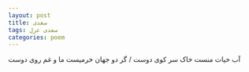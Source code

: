 ```yaml
---
layout: post
title: سعدی
tags: سعدی غزل
categories: poem
---
```


آب حیات منست خاک سر کوی دوست / گر دو جهان خرمیست ما و غم روی دوست

